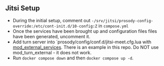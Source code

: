 ## Jitsi Setup

- During the initial setup, comment out `-/srv/jitsi/prosody-config-override:/etc/cont-init.d/10-config:Z` in `compose.yml`
- Once the services have been brought up and configuration files files have been generated, uncomment it.
- Add turn server into `prosody/config/conf.d/jitsi-meet.cfg.lua with [mod_external_services](https://prosody.im/doc/modules/mod_external_services). There is an example in this repo. Do NOT use mod_turn_external - it does not work.
- Run `docker compose down` and then `docker compose up -d`.